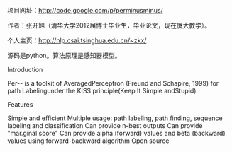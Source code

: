 项目网址：http://code.google.com/p/perminusminus/

作者：张开旭（清华大学2012届博士毕业生，毕业论文，现在厦大教学）。

个人主页：http://nlp.csai.tsinghua.edu.cn/~zkx/

 
源码是python。算法原理是感知器模型。

 
Introduction

Per-- is a toolkit of AveragedPerceptron (Freund and Schapire, 1999) for path Labelingunder the KISS principle(Keep It Simple andStupid).

Features

Simple and efficient
Multiple usage: path labeling, path finding, sequence labeling and classification
Can provide n-best outputs
Can provide "mar.ginal score"
Can provide alpha (forward) values and beta (backward) values using forward-backward algorithm
Open source
